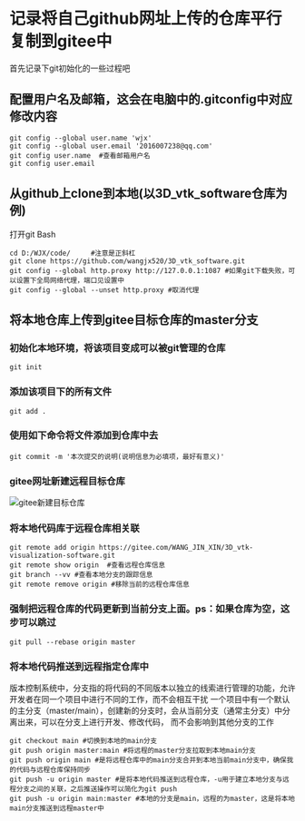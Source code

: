 # 记录将自己github网址上传的仓库平行复制到gitee中
首先记录下git初始化的一些过程吧
## 配置用户名及邮箱，这会在电脑中的.gitconfig中对应修改内容
```
git config --global user.name 'wjx'
git config --global user.email '2016007238@qq.com'
git config user.name  #查看邮箱用户名
git config user.email  
```
## 从github上clone到本地(以3D_vtk_software仓库为例)
打开git Bash
```
cd D:/WJX/code/     #注意是正斜杠
git clone https://github.com/wangjx520/3D_vtk_software.git 
git config --global http.proxy http://127.0.0.1:1087 #如果git下载失败，可以设置下全局网络代理，端口见设置中
git config --global --unset http.proxy #取消代理
```


## 将本地仓库上传到gitee目标仓库的master分支
### 初始化本地环境，将该项目变成可以被git管理的仓库
```
git init
```
### 添加该项目下的所有文件
```
git add .
```
### 使用如下命令将文件添加到仓库中去
```
git commit -m '本次提交的说明(说明信息为必填项，最好有意义)'
```
### gitee网址新建远程目标仓库
![gitee新建目标仓库](vx_images/550514115231171.png)


### 将本地代码库于远程仓库相关联
```
git remote add origin https://gitee.com/WANG_JIN_XIN/3D_vtk-visualization-software.git
git remote show origin  #查看远程仓库信息
git branch --vv #查看本地分支的跟踪信息
git remote remove origin #移除当前的远程仓库信息
```
### 强制把远程仓库的代码更新到当前分支上面。ps：如果仓库为空，这步可以跳过
```
git pull --rebase origin master
```
### 将本地代码推送到远程指定仓库中
版本控制系统中，分支指的将代码的不同版本以独立的线索进行管理的功能，允许开发者在同一个项目中进行不同的工作，而不会相互干扰
一个项目中有一个默认的主分支（master/main），创建新的分支时，会从当前分支（通常主分支）中分离出来，可以在分支上进行开发、修改代码，
而不会影响到其他分支的工作
```
git checkout main #切换到本地的main分支
git push origin master:main #将远程的master分支拉取到本地main分支
git push origin main #是将远程仓库中的main分支合并到本地当前main分支中，确保我的代码与远程仓库保持同步
git push -u origin master #是将本地代码推送到远程仓库，-u用于建立本地分支与远程分支之间的关联，之后推送操作可以简化为git push
git push -u origin main:master #本地的分支是main，远程的为master，这是将本地main分支推送到远程master中
```